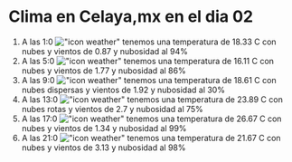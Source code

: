 # Clima en Celaya,mx en el dia 02

1. A las 1:0 !["icon weather"](http://openweathermap.org/img/w/04n.png) tenemos una temperatura de 18.33 C con nubes y  vientos de 0.87 y nubosidad al 94%
1. A las 5:0 !["icon weather"](http://openweathermap.org/img/w/04n.png) tenemos una temperatura de 16.11 C con nubes y  vientos de 1.77 y nubosidad al 86%
1. A las 9:0 !["icon weather"](http://openweathermap.org/img/w/03d.png) tenemos una temperatura de 18.61 C con nubes dispersas y  vientos de 1.92 y nubosidad al 30%
1. A las 13:0 !["icon weather"](http://openweathermap.org/img/w/04d.png) tenemos una temperatura de 23.89 C con nubes rotas y  vientos de 2.7 y nubosidad al 75%
1. A las 17:0 !["icon weather"](http://openweathermap.org/img/w/04d.png) tenemos una temperatura de 26.67 C con nubes y  vientos de 1.34 y nubosidad al 99%
1. A las 21:0 !["icon weather"](http://openweathermap.org/img/w/04n.png) tenemos una temperatura de 21.67 C con nubes y  vientos de 3.13 y nubosidad al 98%
